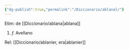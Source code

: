 ```yaml
---
{"dg-publish":true,"permalink":"/Diccionario/ablanal/"}
---
```


Etim: de [[Diccionario/ablana\|ablana]]
1. *f.* Avellano

Rel: [[Diccionario/ablanier, era\|ablanier]]